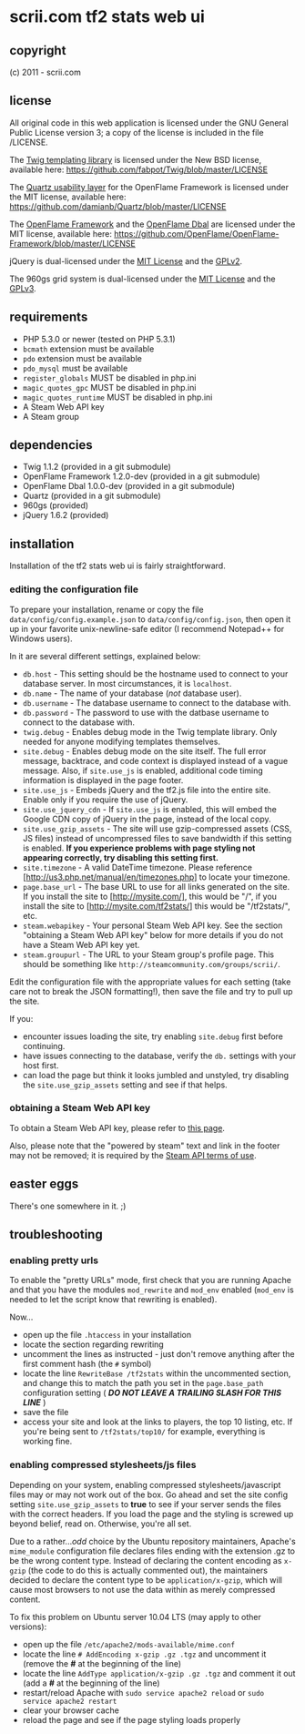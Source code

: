 # scrii.com tf2 stats web ui

## copyright

(c) 2011 - scrii.com

## license

All original code in this web application is licensed under the GNU General Public License version 3; a copy of the license is included in the file /LICENSE.

The [Twig templating library](http://twig-project.com) is licensed under the New BSD license, available here: https://github.com/fabpot/Twig/blob/master/LICENSE

The [Quartz usability layer](https://github.com/damianb/Quartz/tree/feature.injection) for the OpenFlame Framework is licensed under the MIT license, available here: https://github.com/damianb/Quartz/blob/master/LICENSE

The [OpenFlame Framework](https://github.com/OpenFlame/OpenFlame-Framework) and the [OpenFlame Dbal](https://github.com/OpenFlame/OpenFlame-Dbal) are licensed under the MIT license, available here:  https://github.com/OpenFlame/OpenFlame-Framework/blob/master/LICENSE

jQuery is dual-licensed under the [MIT License](http://github.com/jquery/jquery/blob/master/MIT-LICENSE.txt) and the [GPLv2](http://github.com/jquery/jquery/blob/master/GPL-LICENSE.txt).

The 960gs grid system is dual-licensed under the [MIT License](https://github.com/nathansmith/960-Grid-System/blob/master/licenses/MIT_license.txt) and the [GPLv3](https://github.com/nathansmith/960-Grid-System/blob/master/licenses/GPL_license.txt).

## requirements

* PHP 5.3.0 or newer (tested on PHP 5.3.1)
* `bcmath` extension must be available
* `pdo` extension must be available
* `pdo_mysql` must be available
* `register_globals` MUST be disabled in php.ini
* `magic_quotes_gpc` MUST be disabled in php.ini
* `magic_quotes_runtime` MUST be disabled in php.ini
* A Steam Web API key
* A Steam group

## dependencies

* Twig 1.1.2 (provided in a git submodule)
* OpenFlame Framework 1.2.0-dev (provided in a git submodule)
* OpenFlame Dbal 1.0.0-dev (provided in a git submodule)
* Quartz (provided in a git submodule)
* 960gs (provided)
* jQuery 1.6.2 (provided)

## installation

Installation of the tf2 stats web ui is fairly straightforward.

### editing the configuration file

To prepare your installation, rename or copy the file `data/config/config.example.json` to `data/config/config.json`, then open it up in your favorite unix-newline-safe editor (I recommend Notepad++ for Windows users).

In it are several different settings, explained below:

* `db.host` - This setting should be the hostname used to connect to your database server.  In most circumstances, it is `localhost`.
* `db.name` - The name of your database (*not* database user).
* `db.username` - The database username to connect to the database with.
* `db.password` - The password to use with the datbase username to connect to the database with.
* `twig.debug` - Enables debug mode in the Twig template library.  Only needed for anyone modifying templates themselves.
* `site.debug` - Enables debug mode on the site itself.  The full error message, backtrace, and code context is displayed instead of a vague message.  Also, if `site.use_js` is enabled, additional code timing information is displayed in the page footer.
* `site.use_js` - Embeds jQuery and the tf2.js file into the entire site.  Enable only if you require the use of jQuery.
* `site.use_jquery_cdn` - If `site.use_js` is enabled, this will embed the Google CDN copy of jQuery in the page, instead of the local copy.
* `site.use_gzip_assets` - The site will use gzip-compressed assets (CSS, JS files) instead of uncompressed files to save bandwidth if this setting is enabled.  **If you experience problems with page styling not appearing correctly, try disabling this setting first.**
* `site.timezone` - A valid DateTime timezone.  Please reference [http://us3.php.net/manual/en/timezones.php] to locate your timezone.
* `page.base_url` - The base URL to use for all links generated on the site.  If you install the site to [http://mysite.com/], this would be "/", if you install the site to [http://mysite.com/tf2stats/] this would be "/tf2stats/", etc.
* `steam.webapikey` - Your personal Steam Web API key.  See the section "obtaining a Steam Web API key" below for more details if you do not have a Steam Web API key yet.
* `steam.groupurl` - The URL to your Steam group's profile page.  This should be something like `http://steamcommunity.com/groups/scrii/`.

Edit the configuration file with the appropriate values for each setting (take care not to break the JSON formatting!), then save the file and try to pull up the site.

If you:

* encounter issues loading the site, try enabling `site.debug` first before continuing.
* have issues connecting to the database, verify the `db.` settings with your host first.
* can load the page but think it looks jumbled and unstyled, try disabling the `site.use_gzip_assets` setting and see if that helps.

### obtaining a Steam Web API key

To obtain a Steam Web API key, please refer to [this page](http://steamcommunity.com/dev).

Also, please note that the "powered by steam" text and link in the footer may not be removed; it is required by the [Steam API terms of use](http://steamcommunity.com/dev/apiterms).

## easter eggs

There's one somewhere in it.  ;)

## troubleshooting

### enabling pretty urls

To enable the "pretty URLs" mode, first check that you are running Apache and that you have the modules `mod_rewrite` and `mod_env` enabled (`mod_env` is needed to let the script know that rewriting is enabled).

Now...

* open up the file `.htaccess` in your installation
* locate the section regarding rewriting
* uncomment the lines as instructed - just don't remove anything after the first comment hash (the `#` symbol)
* locate the line `RewriteBase /tf2stats` within the uncommented section, and change this to match the path you set in the `page.base_path` configuration setting ( ***DO NOT LEAVE A TRAILING SLASH FOR THIS LINE*** )
* save the file
* access your site and look at the links to players, the top 10 listing, etc.  If you're being sent to `/tf2stats/top10/` for example, everything is working fine.

### enabling compressed stylesheets/js files

Depending on your system, enabling compressed stylesheets/javascript files may or may not work out of the box.  Go ahead and set the site config setting `site.use_gzip_assets` to **true** to see if your server sends the files with the correct headers.  If you load the page and the styling is screwed up beyond belief, read on.  Otherwise, you're all set.

Due to a rather...*odd* choice by the Ubuntu repository maintainers, Apache's `mime_module` configuration file declares files ending with the extension .gz to be the wrong content type.  Instead of declaring the content encoding as `x-gzip` (the code to do this is actually commented out), the maintainers decided to declare the content type to be `application/x-gzip`, which will cause most browsers to not use the data within as merely compressed content.

To fix this problem on Ubuntu server 10.04 LTS (may apply to other versions):

* open up the file `/etc/apache2/mods-available/mime.conf`
* locate the line `# AddEncoding x-gzip .gz .tgz` and uncomment it (remove the **#** at the beginning of the line)
* locate the line `AddType application/x-gzip .gz .tgz` and comment it out (add a **#** at the beginning of the line)
* restart/reload Apache with `sudo service apache2 reload` or `sudo service apache2 restart`
* clear your browser cache
* reload the page and see if the page styling loads properly
